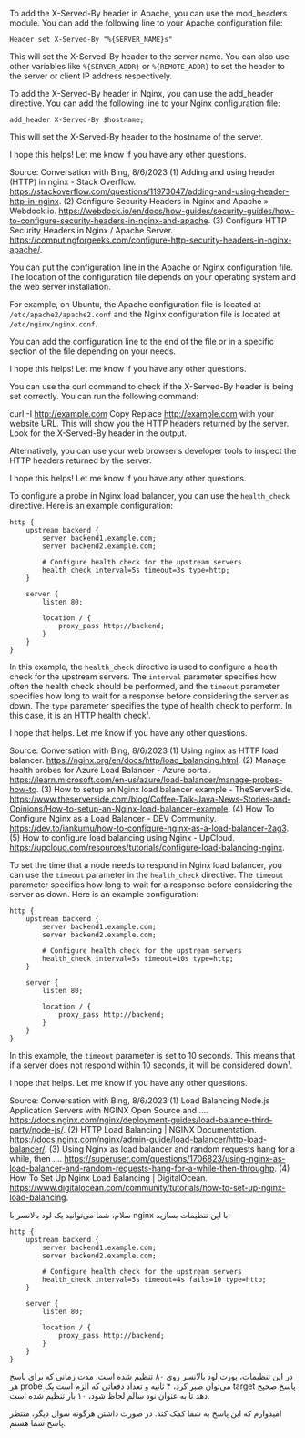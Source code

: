 


To add the X-Served-By header in Apache, you can use the mod_headers module. You can add the following line to your Apache configuration file:

```
Header set X-Served-By "%{SERVER_NAME}s"
```

This will set the X-Served-By header to the server name. You can also use other variables like `%{SERVER_ADDR}` or `%{REMOTE_ADDR}` to set the header to the server or client IP address respectively.

To add the X-Served-By header in Nginx, you can use the add_header directive. You can add the following line to your Nginx configuration file:

```
add_header X-Served-By $hostname;
```

This will set the X-Served-By header to the hostname of the server.

I hope this helps! Let me know if you have any other questions.

Source: Conversation with Bing, 8/6/2023
(1) Adding and using header (HTTP) in nginx - Stack Overflow. https://stackoverflow.com/questions/11973047/adding-and-using-header-http-in-nginx.
(2) Configure Security Headers in Nginx and Apache » Webdock.io. https://webdock.io/en/docs/how-guides/security-guides/how-to-configure-security-headers-in-nginx-and-apache.
(3) Configure HTTP Security Headers in Nginx / Apache Server. https://computingforgeeks.com/configure-http-security-headers-in-nginx-apache/.


You can put the configuration line in the Apache or Nginx configuration file. The location of the configuration file depends on your operating system and the web server installation.

For example, on Ubuntu, the Apache configuration file is located at `/etc/apache2/apache2.conf` and the Nginx configuration file is located at `/etc/nginx/nginx.conf`.

You can add the configuration line to the end of the file or in a specific section of the file depending on your needs.

I hope this helps! Let me know if you have any other questions.

You can use the curl command to check if the X-Served-By header is being set correctly. You can run the following command:

curl -I http://example.com
Copy
Replace http://example.com with your website URL. This will show you the HTTP headers returned by the server. Look for the X-Served-By header in the output.

Alternatively, you can use your web browser’s developer tools to inspect the HTTP headers returned by the server.

I hope this helps! Let me know if you have any other questions.












To configure a probe in Nginx load balancer, you can use the `health_check` directive. Here is an example configuration:

```
http {
    upstream backend {
        server backend1.example.com;
        server backend2.example.com;

        # Configure health check for the upstream servers
        health_check interval=5s timeout=3s type=http;
    }

    server {
        listen 80;

        location / {
            proxy_pass http://backend;
        }
    }
}
```

In this example, the `health_check` directive is used to configure a health check for the upstream servers. The `interval` parameter specifies how often the health check should be performed, and the `timeout` parameter specifies how long to wait for a response before considering the server as down. The `type` parameter specifies the type of health check to perform. In this case, it is an HTTP health check¹.

I hope that helps. Let me know if you have any other questions.

Source: Conversation with Bing, 8/6/2023
(1) Using nginx as HTTP load balancer. https://nginx.org/en/docs/http/load_balancing.html.
(2) Manage health probes for Azure Load Balancer - Azure portal. https://learn.microsoft.com/en-us/azure/load-balancer/manage-probes-how-to.
(3) How to setup an Nginx load balancer example - TheServerSide. https://www.theserverside.com/blog/Coffee-Talk-Java-News-Stories-and-Opinions/How-to-setup-an-Nginx-load-balancer-example.
(4) How To Configure Nginx as a Load Balancer - DEV Community. https://dev.to/iankumu/how-to-configure-nginx-as-a-load-balancer-2ag3.
(5) How to configure load balancing using Nginx - UpCloud. https://upcloud.com/resources/tutorials/configure-load-balancing-nginx.









To set the time that a node needs to respond in Nginx load balancer, you can use the `timeout` parameter in the `health_check` directive. The `timeout` parameter specifies how long to wait for a response before considering the server as down. Here is an example configuration:

```
http {
    upstream backend {
        server backend1.example.com;
        server backend2.example.com;

        # Configure health check for the upstream servers
        health_check interval=5s timeout=10s type=http;
    }

    server {
        listen 80;

        location / {
            proxy_pass http://backend;
        }
    }
}
```

In this example, the `timeout` parameter is set to 10 seconds. This means that if a server does not respond within 10 seconds, it will be considered down¹.

I hope that helps. Let me know if you have any other questions.

Source: Conversation with Bing, 8/6/2023
(1) Load Balancing Node.js Application Servers with NGINX Open Source and .... https://docs.nginx.com/nginx/deployment-guides/load-balance-third-party/node-js/.
(2) HTTP Load Balancing | NGINX Documentation. https://docs.nginx.com/nginx/admin-guide/load-balancer/http-load-balancer/.
(3) Using Nginx as load balancer and random requests hang for a while, then .... https://superuser.com/questions/1706823/using-nginx-as-load-balancer-and-random-requests-hang-for-a-while-then-throughp.
(4) How To Set Up Nginx Load Balancing | DigitalOcean. https://www.digitalocean.com/community/tutorials/how-to-set-up-nginx-load-balancing.








سلام، شما می‌توانید یک لود بالانسر با nginx با این تنظیمات بسازید:

```
http {
    upstream backend {
        server backend1.example.com;
        server backend2.example.com;

        # Configure health check for the upstream servers
        health_check interval=5s timeout=4s fails=10 type=http;
    }

    server {
        listen 80;

        location / {
            proxy_pass http://backend;
        }
    }
}
```

در این تنظیمات، پورت لود بالانسر روی ۸۰ تنظیم شده است. مدت زمانی که برای پاسخ هر probe می‌توان صبر کرد، ۴ ثانیه و تعداد دفعاتی که الزم است یک target پاسخ صحیح دهد تا به عنوان نود سالم لحاظ شود، ۱۰ بار تنظیم شده است.

امیدوارم که این پاسخ به شما کمک کند. در صورت داشتن هرگونه سوال دیگر، منتظر پاسخ شما هستم.
